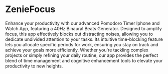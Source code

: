 # ZenieFocus
Enhance your productivity with our advanced Pomodoro Timer Iphone and Watch App, featuring a 40Hz Binaural Beats Generator. Designed to amplify focus, this app effectively blocks out distracting noises, allowing you to dedicate undivided attention to your tasks. Its intuitive time-blocking feature lets you allocate specific periods for work, ensuring you stay on track and achieve your goals more efficiently. Whether you're tackling complex projects or simply refining your daily routine, our app provides the perfect blend of time management and cognitive enhancement tools to elevate your productivity to new heights.





